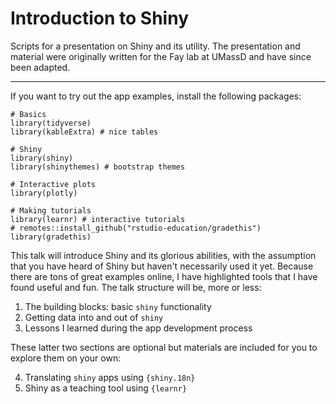 # Introduction to Shiny

Scripts for a presentation on Shiny and its utility. The presentation and material were originally written for the Fay lab at UMassD and have since been adapted.

***

If you want to try out the app examples, install the following packages:

```{r}
# Basics
library(tidyverse)
library(kableExtra) # nice tables

# Shiny
library(shiny)
library(shinythemes) # bootstrap themes

# Interactive plots
library(plotly) 

# Making tutorials
library(learnr) # interactive tutorials
# remotes::install_github("rstudio-education/gradethis")
library(gradethis)
```

This talk will introduce Shiny and its glorious abilities, with the assumption that you have heard of Shiny but haven't necessarily used it yet. Because there are tons of great examples online, I have highlighted tools that I have found useful and fun. The talk structure will be, more or less:

1. The building blocks: basic `shiny` functionality
2. Getting data into and out of `shiny`
3. Lessons I learned during the app development process

These latter two sections are optional but materials are included for you to explore them on your own:

4. Translating `shiny` apps using `{shiny.18n}`
5. Shiny as a teaching tool using `{learnr}` 
